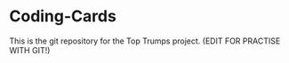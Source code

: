 # Coding-Cards

This is the git repository for the Top Trumps project.
(EDIT FOR PRACTISE WITH GIT!)